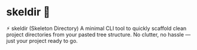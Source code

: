 # skeldir 🦴
⚡︎ skeldir (Skeleton Directory) A minimal CLI tool to quickly scaffold clean project directories from your pasted tree structure. No clutter, no hassle — just your project ready to go.
